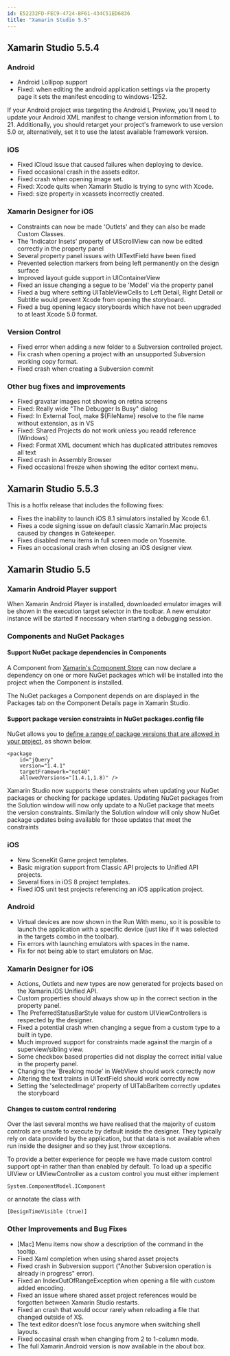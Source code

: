 ```yaml
---
id: E52232FD-FEC9-4724-BF61-434C51ED6836
title: "Xamarin Studio 5.5"
---
```


<html><head>

<meta http-equiv="Content-Type" content="text/html; charset=utf-8">

  <link rel="legacy" href="http://docs.xamarin.com/mac/releases/xamarin.studio_5/xamarin.studio_5.5"></head><body>
  
  

<h2><a name="4" id="4">Xamarin Studio 5.5.4</a></h2>

<h3>Android</h3>
<ul>
<li>Android Lollipop support
</li><li>Fixed: when editing the android application settings via the property page it sets the manifest encoding to windows-1252.
</li></ul>

<p>If your Android project was targeting the Android L Preview, you'll need to update your Android XML manifest to change version information from L to 21. Additionally, you should retarget your project's framework to use version 5.0 or, alternatively, set it to use the latest available framework version.</p>

<h3>iOS</h3>
<ul>
<li>Fixed iCloud issue that caused failures when deploying to device.
</li><li>Fixed occasional crash in the assets editor.
</li><li>Fixed crash when opening image set.
</li><li>Fixed: Xcode quits when Xamarin Studio is trying to sync with Xcode.
</li><li>Fixed: size property in xcassets incorrectly created.
</li></ul>

<h3>Xamarin Designer for iOS</h3>
<ul>
  <li>Constraints can now be made 'Outlets' and they can also be made Custom Classes.
  </li><li>The 'Indicator Insets' property of UIScrollView can now be edited correctly in the property panel
  </li><li>Several property panel issues with UITextField have been fixed
  </li><li>Prevented selection markers from being left permanently on the design surface
  </li><li>Improved layout guide support in UIContainerView
  </li><li>Fixed an issue changing a segue to be 'Model' via the property panel
  </li><li>Fixed a bug where setting UITableViewCells to Left Detail, Right Detail or Subtitle would prevent Xcode from opening the storyboard.
  </li><li>Fixed a bug opening legacy storyboards which have not been upgraded to at least Xcode 5.0 format.
</li></ul>

<h3>Version Control</h3>
<ul>
<li>Fixed error when adding a new folder to a Subversion controlled project.
</li><li>Fix crash when opening a project with an unsupported Subversion working copy format.
</li><li>Fixed crash when creating a Subversion commit
</li></ul>


<h3>Other bug fixes and improvements</h3>
<ul>
<li>Fixed gravatar images not showing on retina screens
</li><li>Fixed: Really wide "The Debugger Is Busy" dialog
</li><li>Fixed: In External Tool, make ${FileName} resolve to the file name without extension, as in VS
</li><li>Fixed: Shared Projects do not work unless you readd reference (Windows)
</li><li>Fixed: Format XML document which has duplicated attributes removes all text
</li><li>Fixed crash in Assembly Browser
</li><li>Fixed occasional freeze when showing the editor context menu.
</li></ul>

<h2><a name="3" id="3">Xamarin Studio 5.5.3</a></h2>

<p>This is a hotfix release that includes the following fixes:</p>
<ul>
	<li>Fixes the inability to launch iOS 8.1 simulators installed by Xcode 6.1.</li>
	<li>Fixes a code signing issue on default classic Xamarin.Mac projects caused by changes in Gatekeeper.</li>
	<li>Fixes disabled menu items in full screen mode on Yosemite.</li>
	<li>Fixes an occasional crash when closing an iOS designer view.</li>
</ul>

<h2><a name="0" id="0">Xamarin Studio 5.5</a></h2>

<h3>Xamarin Android Player support</h3>

<p>When Xamarin Android Player is installed, downloaded emulator images
will be shown in the execution target selector in the toolbar. A new emulator
instance will be started if necessary when starting a debugging session.</p>

<h3>Components and NuGet Packages</h3>
<h4>Support NuGet package dependencies in Components</h4>

<p>A Component from <a href='https://components.xamarin.com/'>Xamarin's Component Store</a> can now declare a dependency on one or
more NuGet packages which will be installed into the project when the Component is installed.</p>

<p>The NuGet packages a Component depends on are displayed in the Packages tab on the Component
Details page in Xamarin Studio.</p>

<h4>Support package version constraints in NuGet packages.config file</h4>

<p>NuGet allows you to <a href='http://docs.nuget.org/docs/reference/versioning'>define a range of package versions that are allowed in your project</a>,
as shown below.<p>

<pre><code class=" syntax brush-C#">&lt;package
    id="jQuery"
    version="1.4.1"
    targetFramework="net40"
    allowedVersions="[1.4.1,1.8)" /&gt;</code></pre>

<p>Xamarin Studio now supports these constraints when updating your NuGet packages or
checking for package updates. Updating NuGet packages from the Solution window will now only
update to a NuGet package that meets the version constraints. Similarly the Solution window will
only show NuGet package updates being available for those updates that meet the constraints</p>

<h3>iOS</h3>
<ul>
<li>New SceneKit Game project templates.
</li><li>Basic migration support from Classic API projects to Unified API projects.
</li><li>Several fixes in iOS 8 project templates.

</li><li>Fixed iOS unit test projects referencing an iOS application project.</li></ul>

<h3>Android</h3>
<ul>
<li>Virtual devices are now shown in the Run With menu, so it is possible to launch the application with a specific device (just like if it was selected in the targets combo in the toolbar).
</li><li>Fix errors with launching emulators with spaces in the name.
</li><li>Fix for not being able to start emulators on Mac.
</li></ul>

<h3>Xamarin Designer for iOS</h3>
<ul>
  <li>Actions, Outlets and new types are now generated for projects based on the Xamarin.iOS Unified API.
  </li><li>Custom properties should always show up in the correct section in the property panel.
  </li><li>The PreferredStatusBarStyle value for custom UIViewControllers is respected by the designer.
  </li><li>Fixed a potential crash when changing a segue from a custom type to a built in type.
  </li><li>Much improved support for constraints made against the margin of a superview/sibling view.
  </li><li>Some checkbox based properties did not display the correct initial value in the property panel.
  </li><li>Changing the 'Breaking mode' in WebView should work correctly now
  </li><li>Altering the text traints in UITextField should work correctly now
  </li><li>Setting the 'selectedImage' property of UITabBarItem correctly updates the storyboard
</li></ul>

<h4>Changes to custom control rendering</h4>
<p>
  Over the last several months we have realised that the majority of custom controls are
  unsafe to execute by default inside the designer. They typically rely on data provided by
  the application, but that data is not available when run inside the designer and so they just throw exceptions.
</p>
<p>
  To provide a better experience for people we have made custom control support opt-in rather than
  than enabled by default. To load up a specific UIView or UIViewController as a custom control you
  must either implement <pre><code class=" syntax brush-C#">System.ComponentModel.IComponent</code></pre> or annotate the class with <pre><code class=" syntax brush-C#">[DesignTimeVisible (true)]</code></pre>
</p>

<h3>Other Improvements and Bug Fixes</h3>
<ul>
<li>[Mac] Menu items now show a description of the command in the tooltip.

</li><li>Fixed Xaml completion when using shared asset projects</li><li>Fixed crash in Subversion support ("Another Subversion operation is already in progress" error).



</li><li>Fixed an IndexOutOfRangeException when opening a file with custom added encoding.</li><li>Fixed an issue where shared asset project references would be forgotten between Xamarin Studio restarts.</li><li>Fixed an crash that would occur rarely when reloading a file that changed outside of XS.</li><li>The text editor doesn't lose focus anymore when switching shell layouts.
</li><li>Fixed occasinal crash when changing from 2 to 1-column mode.

</li><li>The full Xamarin.Android version is now available in the about box.</li></ul>

</body></html>
